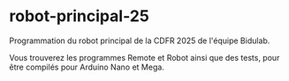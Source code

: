 # robot-principal-25
Programmation du robot principal de la CDFR 2025 de l'équipe Bidulab.

Vous trouverez les programmes Remote et Robot ainsi que des tests, pour être compilés pour Arduino Nano et Mega.
